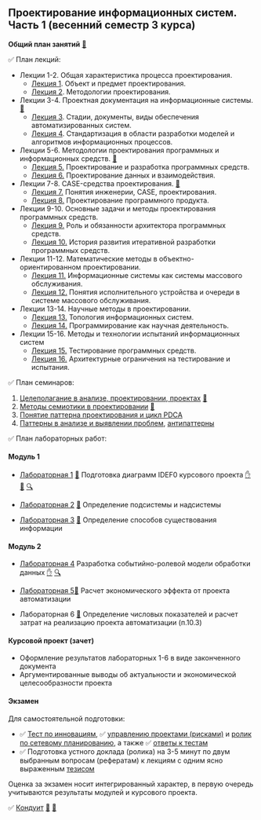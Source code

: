 ## Проектирование информационных систем. Часть 1 (весенний семестр 3 курса)

**Общий план занятий** [👣](https://github.com/stankin/design-part-1/wiki)

✅ План лекций:
* Лекции 1-2. Общая характеристика процесса проектирования.
   * [Лекция 1](https://github.com/stankin/design-part-1/wiki/lecture01). Объект и предмет проектирования.
   * [Лекция 2](https://github.com/stankin/design-part-1/wiki/lecture02). Методологии проектирования. 
* Лекции 3-4. Проектная документация на информационные системы. 
[👣](https://okoff.github.io/oop/%D0%9B%D0%B5%D0%BA%D1%86%D0%B8%D0%B8/%D0%9B%D0%B5%D0%BA%D1%86%D0%B8%D0%B8%203-4%2018.09.2018%20%D0%9F%D1%80%D0%BE%D0%B5%D0%BA%D1%82%D0%BD%D0%B0%D1%8F%20%D0%B4%D0%BE%D0%BA%D1%83%D0%BC%D0%B5%D0%BD%D1%82%D0%B0%D1%86%D0%B8%D1%8F%20%D0%BD%D0%B0%20%D0%90%D0%A1.pdf) 
    * [Лекция 3](https://github.com/stankin/design-part-1/wiki/lecture03). Стадии, документы, виды обеспечения автоматизированных систем. 
    * [Лекция 4](https://github.com/stankin/design-part-1/wiki/lecture04). Стандартизация в области разработки моделей и алгоритмов информационных процессов.
* Лекции 5-6. Методологии проектирования программных и информационных средств.
[👣](https://okoff.github.io/oop/%D0%9B%D0%B5%D0%BA%D1%86%D0%B8%D0%B8/%D0%9B%D0%B5%D0%BA%D1%86%D0%B8%D0%B8%205-6%2002.10.2018%20%D0%9C%D0%B5%D1%82%D0%BE%D0%B4%D0%BE%D0%BB%D0%BE%D0%B3%D0%B8%D0%B8%20%D0%BF%D1%80%D0%BE%D0%B5%D0%BA%D1%82%D0%B8%D1%80%D0%BE%D0%B2%D0%B0%D0%BD%D0%B8%D1%8F%20%D0%98%D0%A1.pdf)
  * [Лекция 5.](https://github.com/stankin/design-part-1/wiki/lecture05) Проектирование и разработка программных средств.
  * [Лекция 6.](https://github.com/stankin/design-part-1/wiki/lecture06) Проектирование данных и взаимодействия. 
* Лекции 7-8. CASE-средства проектирования. [👣](https://okoff.github.io/oop/%D0%9B%D0%B5%D0%BA%D1%86%D0%B8%D0%B8/%D0%9B%D0%B5%D0%BA%D1%86%D0%B8%D0%B8%207-8%2016.10.2018%20CASE-%D1%81%D1%80%D0%B5%D0%B4%D1%81%D1%82%D0%B2%D0%B0%20%D0%BF%D1%80%D0%BE%D0%B5%D0%BA%D1%82%D0%B8%D1%80%D0%BE%D0%B2%D0%B0%D0%BD%D0%B8%D1%8F%20%D0%98%D0%A1.pdf)
  * [Лекция 7.](https://github.com/stankin/design-part-1/wiki/lecture07) Понятия инженерии, CASE, проектирования.
  * [Лекция 8.](https://github.com/stankin/design-part-1/wiki/lecture08) Проектирование программного продукта.
* Лекции 9-10. Основные задачи и методы проектирования программных средств.
    * [Лекция 9.](https://github.com/stankin/design-part-1/wiki/lecture09) Роль и обязанности архитектора программных средств.
    * [Лекция 10.](https://github.com/stankin/design-part-1/wiki/lecture10) История развития итеративной разработки программных средств.
* Лекции 11-12. Математические методы в объектно-ориентированном проектировании.  
    * [Лекция 11.](https://github.com/stankin/design-part-1/wiki/lecture11) Информационные системы как системы массового обслуживания.
    * [Лекция 12.](https://github.com/stankin/design-part-1/wiki/lecture12) Понятия исполнительного устройства и очереди в системе массового обслуживания.
* Лекции 13-14. Научные методы в проектировании.
    * [Лекция 13.](https://github.com/stankin/design-part-1/wiki/lecture13) Топология информационных систем.
    * [Лекция 14.](https://github.com/stankin/design-part-1/wiki/lecture14) Программирование как научная деятельность. 
* Лекции 15-16. Методы и технологии испытаний информационных систем
    * [Лекция 15.](https://github.com/stankin/design-part-1/wiki/lecture15) Тестирование программных средств. 
    * [Лекция 16.](https://github.com/stankin/design-part-1/wiki/lecture16) Архитектурные ограничения на тестирование и испытания.

✅ План семинаров:
1. [Целеполагание в анализе, проектировании, проектах](https://github.com/stankin/design-part-1/wiki/sem1) [📃](https://edu.stankin.ru/mod/assign/view.php?id=360583)
2. [Методы семиотики в проектировании](https://github.com/stankin/design-part-1/wiki/sem2) [📃](https://edu.stankin.ru/mod/assign/view.php?id=360585)
3. [Понятие паттерна проектирования и цикл PDCA](https://github.com/stankin/design-part-2/wiki/sem2)
4. [Паттерны в анализе и выявлении проблем](https://github.com/stankin/design-part-2/wiki/sem3), [антипаттерны](https://github.com/stankin/design-part-2/wiki/sem4)

✅ План лабораторных работ:

#### Модуль 1

* [Лабораторная 1](https://github.com/stankin/design-part-2/wiki/LR-1)
[👣](https://github.com/stankin/design-1/wiki/lab-1) Подготовка диаграмм IDEF0 курсового проекта
[✋](https://github.com/MilenaShermatova/MilenaShermatova.github.io/wiki/%D0%9A%D1%83%D1%80%D1%81%D0%BE%D0%B2%D0%BE%D0%B9-%D0%BF%D1%80%D0%BE%D0%B5%D0%BA%D1%82)
[📁](https://okoff.github.io/oop/Template%202023.rsf)
[🔍](https://okoff.github.io//oop/Template%202023.rsf.html)

* [Лабораторная 2](https://github.com/stankin/design-part-1/wiki/lab2) 
[👣](https://github.com/stankin/design-1/wiki/lab-2) Определение подсистемы и надсистемы

* [Лабораторная 3](https://github.com/stankin/design-part-1/wiki/lab3)
[👣](https://github.com/stankin/design-1/wiki/lab-3) Определение способов существования информации

#### Модуль 2

* [Лабораторная 4](https://github.com/stankin/design-part-1/wiki/lab4-bpmn) 
Разработка событийно-ролевой модели обработки данных
[✋](https://github.com/stankin/design-part-2/wiki/lecture03)
[🔍](https://stormbpmn.com/app/diagram/5f266fd2-ec75-431a-b47b-a21ee9065a75)

* [Лабораторная 5](https://github.com/stankin/design-part-1/wiki/lab5-toc)[👣](https://github.com/stankin/design-part-2/wiki/cp-guide) Расчет экономического эффекта от проекта автоматизации

* Лабораторная 6
[👣](https://github.com/stankin/design-part-2/wiki/cp-guide) Определение числовых показателей и расчет затрат на реализацию проекта автоматизации (п.10.3)

#### Курсовой проект (зачет)

* Оформление результатов лабораторных 1-6 в виде законченного документа
* Аргументированные выводы об актуальности и экономической целесообразности проекта

#### Экзамен

Для самостоятельной подготовки:

* ✅ [Тест по инновациям](https://okoff.github.io/oop/%D0%A2%D0%B5%D1%81%D1%82%20%D0%B8%D0%BD%D0%BD%D0%BE%D0%B2%D0%B0%D1%86%D0%B8%D0%B8.pdf), ✅ [управлению проектами (рисками)](https://okoff.github.io/oop/%D0%A2%D0%B5%D1%81%D1%82%20%D1%83%D0%BF%D1%80%D0%B0%D0%B2%D0%BB%D0%B5%D0%BD%D0%B8%D0%B5%20%D0%BF%D1%80%D0%BE%D0%B5%D0%BA%D1%82%D0%B0%D0%BC%D0%B8.pdf) и [ролик по сетевому планированию](https://www.youtube.com/watch?v=xDp6xKOVJYE), а также ✅ [ответы к тестам](https://okoff.github.io/oop/%D0%9E%D1%82%D0%B2%D0%B5%D1%82%D1%8B%20%D0%BF%D1%80%D0%BE%D0%B5%D0%BA%D1%82%D1%8B%20%D0%B8%20%D0%B8%D0%BD%D0%BD%D0%BE%D0%B2%D0%B0%D1%86%D0%B8%D0%B8.pdf)
*  ✅ Подготовка устного доклада (ролика) на 3-5 минут по двум выбранным вопросам (рефератам) к лекциям с одним ясно выраженным [тезисом](https://ru.wikipedia.org/wiki/%D0%A2%D0%B5%D0%B7%D0%B8%D1%81_(%D0%BB%D0%BE%D0%B3%D0%B8%D0%BA%D0%B0))

Оценка за экзамен носит интегрированный характер, в первую очередь учитываются результаты модулей и курсового проекта.

✅ [Кондуит](https://docs.google.com/spreadsheets/d/1zxpSasUN94X0FpAj3xUZiz77TuOo71I1Xe3po_2b4q0/edit#gid=1451005473) [👣](https://docs.google.com/spreadsheets/d/1RzC8UGs5BOLfuqu_TrQMsynlbSCbhmbmH8lqjVV-p3M/edit?usp=sharing) 
[👣](https://docs.google.com/spreadsheets/d/16g3jpRQDN3BdTuhRHKCbeM7tw3x-G1Yr0rigUGDBti4/edit#gid=1451005473)
